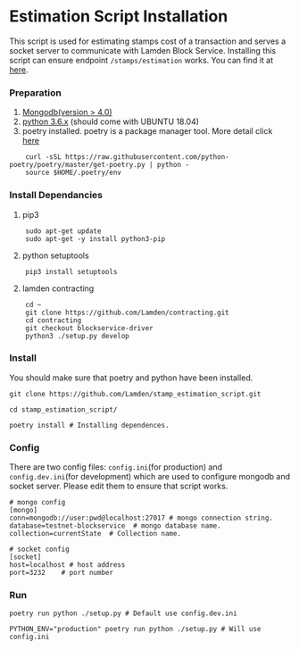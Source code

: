 
# Estimation Script Installation


This script is used for estimating stamps cost of a transaction and serves a socket server to communicate with Lamden Block Service. 
Installing this script can ensure endpoint ```/stamps/estimation``` works. You can find it at [<u>here</u>](https://github.com/Lamden/stamp_estimation_script).

### Preparation
1. [<u>Mongodb</u>(version > 4.0)](httpv://www.mongodb.com/docs/manual/installation/)
2. [<u>python 3.6.x</u>](https://www.python.org/) (should come with UBUNTU 18.04)
3. poetry installed. poetry is a package manager tool. More detail click [<u>here</u>](https://python-poetry.org/docs)
```
    curl -sSL https://raw.githubusercontent.com/python-poetry/poetry/master/get-poetry.py | python -
    source $HOME/.poetry/env
```

### Install Dependancies
1. pip3
```
    sudo apt-get update
    sudo apt-get -y install python3-pip
```

2. python setuptools
```
    pip3 install setuptools
```

2. lamden contracting
```
    cd ~
    git clone https://github.com/Lamden/contracting.git
    cd contracting
    git checkout blockservice-driver
    python3 ./setup.py develop
```

### Install
You should make sure that poetry and python have been installed.

```
git clone https://github.com/Lamden/stamp_estimation_script.git 

cd stamp_estimation_script/

poetry install # Installing dependences.
```

### Config 
There are two config files: ```config.ini```(for production) and ```config.dev.ini```(for development) which are used to configure mongodb and socket server. Please edit them to ensure that script works. 

```
# mongo config
[mongo]
conn=mongodb://user:pwd@localhost:27017 # mongo connection string.
database=testnet-blockservice  # mongo database name.  
collection=currentState  # Collection name.

# socket config
[socket]
host=localhost # host address
port=3232    # port number
```

### Run
```
poetry run python ./setup.py # Default use config.dev.ini

PYTHON_ENV="production" poetry run python ./setup.py # Will use config.ini
```

